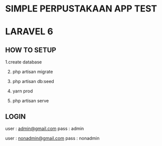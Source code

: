 # SIMPLE PERPUSTAKAAN APP TEST
# LARAVEL 6

## HOW TO SETUP

1.create database

2. php artisan migrate

3. php artisan db:seed

4. yarn prod

5. php artisan serve


## LOGIN
user : admin@gmail.com
pass : admin

user : nonadmin@gmail.com
pass : nonadmin